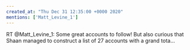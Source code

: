 ```yaml
---
created_at: "Thu Dec 31 12:35:00 +0000 2020"
mentions: ['Matt_Levine_1']
---
```


RT @Matt_Levine_1: Some great accounts to follow!  But also curious that Shaan managed to construct a list of 27 accounts with a grand tota…